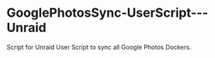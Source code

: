 # GooglePhotosSync-UserScript---Unraid
Script for Unraid User Script to sync all Google Photos Dockers.
